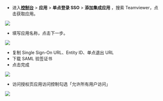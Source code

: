 <IntegrationDetailCard :title="`在 ${$localeConfig.brandName} 中创建应用`">

- 进入[**控制台**](https://console.authing.com) > **应用** > **单点登录 SSO** > **添加集成应用** ，搜索 Teamviewer，点击获取应用。

![](~@imagesZhCn/integration/teamviewer/0-1.png)

- 填写应用名称，点击下一步。

![](~@imagesZhCn/integration/teamviewer/0-2.png)

- 复制 Single Sign-On URL、Entity ID、单点退出 URL
- 下载 SAML 验签证书
- 点击完成

![](~@imagesZhCn/integration/teamviewer/0-3.png)

- 访问授权页应用访问控制勾选「允许所有用户访问」

![](~@imagesZhCn/integration/teamviewer/0-4.png)

</IntegrationDetailCard>
